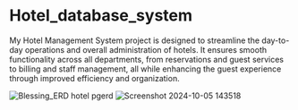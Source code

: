 # Hotel_database_system
My Hotel Management System project is designed to streamline the day-to-day operations and overall administration of hotels. It ensures smooth functionality across all departments, from reservations and guest services to billing and staff management, all while enhancing the guest experience through improved efficiency and organization.

![Blessing_ERD hotel pgerd](https://github.com/user-attachments/assets/9bf6378e-4208-4e9f-a782-a6758c65aab8|width=100)
![Screenshot 2024-10-05 143518](https://github.com/user-attachments/assets/b129c7e9-ed8b-4c9e-b577-c63c09f8ce64)
